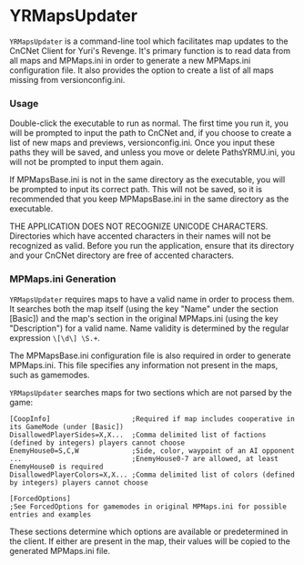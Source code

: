 # YRMapsUpdater

`YRMapsUpdater` is a command-line tool which facilitates map updates to the CnCNet Client for Yuri's Revenge. It's primary function is to read data from all maps and MPMaps.ini in order to generate a new MPMaps.ini configuration file. It also provides the option to create a list of all maps missing from versionconfig.ini.

### Usage

Double-click the executable to run as normal. The first time you run it, you will be prompted to input the path to CnCNet and, if you choose to create a list of new maps and previews, versionconfig.ini. Once you input these paths they will be saved, and unless you move or delete PathsYRMU.ini, you will not be prompted to input them again.

If MPMapsBase.ini is not in the same directory as the executable, you will be prompted to input its correct path. This will not be saved, so it is recommended that you keep MPMapsBase.ini in the same directory as the executable.

THE APPLICATION DOES NOT RECOGNIZE UNICODE CHARACTERS. Directories which have accented characters in their names will not be recognized as valid. Before you run the application, ensure that its directory and your CnCNet directory are free of accented characters.

### MPMaps.ini Generation

`YRMapsUpdater` requires maps to have a valid name in order to process them. It searches both the map itself (using the key "Name" under the section [Basic]) and the map's section in the original MPMaps.ini (using the key "Description") for a valid name. Name validity is determined by the regular expression `\[\d\] \S.+`.

The MPMapsBase.ini configuration file is also required in order to generate MPMaps.ini. This file specifies any information not present in the maps, such as gamemodes.

`YRMapsUpdater` searches maps for two sections which are not parsed by the game:

```
[CoopInfo]                    ;Required if map includes cooperative in its GameMode (under [Basic])
DisallowedPlayerSides=X,X...  ;Comma delimited list of factions (defined by integers) players cannot choose
EnemyHouse0=S,C,W             ;Side, color, waypoint of an AI opponent
...                           ;EnemyHouse0-7 are allowed, at least EnemyHouse0 is required
DisallowedPlayerColors=X,X... ;Comma delimited list of colors (defined by integers) players cannot choose

[ForcedOptions]
;See ForcedOptions for gamemodes in original MPMaps.ini for possible entries and examples
```

These sections determine which options are available or predetermined in the client. If either are present in the map, their values will be copied to the generated MPMaps.ini file.
